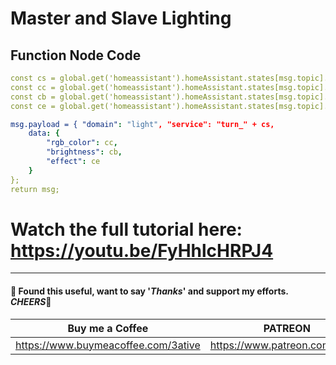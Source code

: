# Master and  Slave Lighting

## Function Node Code
```yaml
const cs = global.get('homeassistant').homeAssistant.states[msg.topic].state;
const cc = global.get('homeassistant').homeAssistant.states[msg.topic].attributes.rgb_color;
const cb = global.get('homeassistant').homeAssistant.states[msg.topic].attributes.brightness;
const ce = global.get('homeassistant').homeAssistant.states[msg.topic].attributes.effect;

msg.payload = { "domain": "light", "service": "turn_" + cs,
    data: {
        "rgb_color": cc,
        "brightness": cb,
        "effect": ce
    }
};
return msg;
```

# Watch the full tutorial here: https://youtu.be/FyHhlcHRPJ4

___
#### 💖 Found this useful, want to say '*Thanks*' and support my efforts. *CHEERS*🍺
| Buy me a Coffee | PATREON |
|-----------------|---------|
| https://www.buymeacoffee.com/3ative | https://www.patreon.com/3ative |
